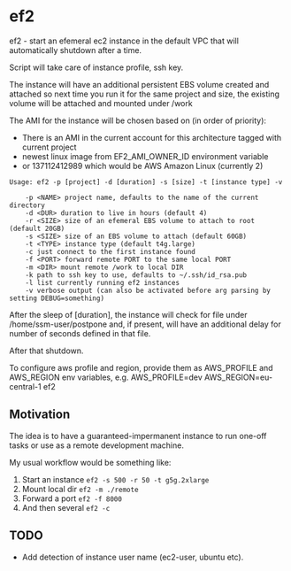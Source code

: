 # ef2

ef2 - start an efemeral ec2 instance in the default VPC that will automatically
shutdown after a time.

Script will take care of instance profile, ssh key.

The instance will have an additional persistent EBS volume created and attached
so next time you run it for the same project and size, the existing volume will
be attached and mounted under /work

The AMI for the instance will be chosen based on (in order of priority):

- There is an AMI in the current account for this architecture tagged with
  current project
- newest linux image from EF2_AMI_OWNER_ID environment variable
- or 137112412989 which would be AWS Amazon Linux (currently 2)

```
Usage: ef2 -p [project] -d [duration] -s [size] -t [instance type] -v

    -p <NAME> project name, defaults to the name of the current directory 
    -d <DUR> duration to live in hours (default 4)
    -r <SIZE> size of an efemeral EBS volume to attach to root (default 20GB)
    -s <SIZE> size of an EBS volume to attach (default 60GB)
    -t <TYPE> instance type (default t4g.large)
    -c just connect to the first instance found
    -f <PORT> forward remote PORT to the same local PORT 
    -m <DIR> mount remote /work to local DIR
    -k path to ssh key to use, defaults to ~/.ssh/id_rsa.pub 
    -l list currently running ef2 instances
    -v verbose output (can also be activated before arg parsing by setting DEBUG=something)
```

After the sleep of [duration], the instance will check for file under
/home/ssm-user/postpone and, if present, will have an additional delay for
number of seconds defined in that file.

After that shutdown.

To configure aws profile and region, provide them as AWS_PROFILE and AWS_REGION
env variables, e.g. AWS_PROFILE=dev AWS_REGION=eu-central-1 ef2

## Motivation

The idea is to have a guaranteed-impermanent instance to run one-off tasks or
use as a remote development machine.

My usual workflow would be something like:

1. Start an instance `ef2 -s 500 -r 50 -t g5g.2xlarge`
2. Mount local dir `ef2 -m ./remote`
3. Forward a port `ef2 -f 8000`
4. And then several `ef2 -c`

## TODO

- Add detection of instance user name (ec2-user, ubuntu etc).
